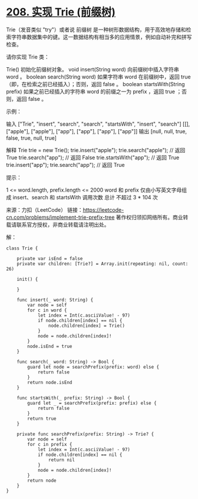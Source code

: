 
# [208. 实现 Trie (前缀树)](https://leetcode-cn.com/problems/implement-trie-prefix-tree/)


Trie（发音类似 "try"）或者说 前缀树 是一种树形数据结构，用于高效地存储和检索字符串数据集中的键。这一数据结构有相当多的应用情景，例如自动补完和拼写检查。

请你实现 Trie 类：

Trie() 初始化前缀树对象。
void insert(String word) 向前缀树中插入字符串 word 。
boolean search(String word) 如果字符串 word 在前缀树中，返回 true（即，在检索之前已经插入）；否则，返回 false 。
boolean startsWith(String prefix) 如果之前已经插入的字符串 word 的前缀之一为 prefix ，返回 true ；否则，返回 false 。
 

示例：

输入
["Trie", "insert", "search", "search", "startsWith", "insert", "search"]
[[], ["apple"], ["apple"], ["app"], ["app"], ["app"], ["app"]]
输出
[null, null, true, false, true, null, true]

解释
Trie trie = new Trie();
trie.insert("apple");
trie.search("apple");   // 返回 True
trie.search("app");     // 返回 False
trie.startsWith("app"); // 返回 True
trie.insert("app");
trie.search("app");     // 返回 True
 

提示：

1 <= word.length, prefix.length <= 2000
word 和 prefix 仅由小写英文字母组成
insert、search 和 startsWith 调用次数 总计 不超过 3 * 104 次

来源：力扣（LeetCode）
链接：https://leetcode-cn.com/problems/implement-trie-prefix-tree
著作权归领扣网络所有。商业转载请联系官方授权，非商业转载请注明出处。


解：
```
class Trie {

    private var isEnd = false
    private var children: [Trie?] = Array.init(repeating: nil, count: 26)
    
    init() {

    }
    
    func insert(_ word: String) {
        var node = self
        for c in word {
            let index = Int(c.asciiValue! - 97)
            if node.children[index] == nil {
                node.children[index] = Trie()
            }
            node = node.children[index]!
        }
        node.isEnd = true
    }
    
    func search(_ word: String) -> Bool {
        guard let node = searchPrefix(prefix: word) else {
            return false
        }
        return node.isEnd
    }
    
    func startsWith(_ prefix: String) -> Bool {
        guard let _ = searchPrefix(prefix: prefix) else {
            return false
        }
        return true
    }
    
    private func searchPrefix(prefix: String) -> Trie? {
        var node = self
        for c in prefix {
            let index = Int(c.asciiValue! - 97)
            if node.children[index] == nil {
                return nil
            }
            node = node.children[index]!
        }
        return node
    }
}

```
